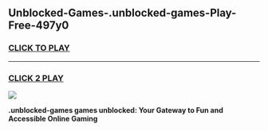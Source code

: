 
## Unblocked-Games-.unblocked-games-Play-Free-497y0
<h3>
<a href="https://premium76.site?title=.unblocked-games&ref=20A">CLICK TO PLAY</a></h3>
<hr>

<h3>
<a href="https://premium76.site?title=.unblocked-games&ref=20A">CLICK 2 PLAY</a>
  
</h3>

<a href="https://premium76.site?title=.unblocked-games&ref=20A"><img src="https://clearcache.store/games.png"></a>


**.unblocked-games games unblocked: Your Gateway to Fun and Accessible Online Gaming**
